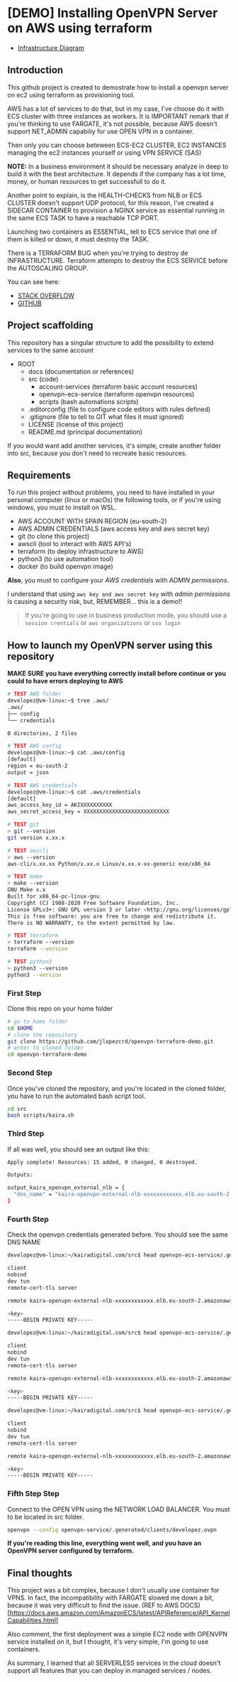 # [DEMO] Installing OpenVPN Server on AWS using terraform

- [Infrastructure Diagram](docs/openvpn-infrastructure-diagram.pdf)

## Introduction

This github project is created to demostrate how to install a openvpn server on ec2 using terraform as provisioning tool.

AWS has a lot of services to do that, but in my case, I've choose do it with ECS cluster with three instances as workers. It is IMPORTANT remark that if you're thinking to use FARGATE, it's not possible, because AWS doesn't support NET_ADMIN capabiliy for use OPEN VPN in a container.

Then only you can choose beteween ECS-EC2 CLUSTER, EC2 INSTANCES managing the ec2 instances yourself or using VPN SERVICE (SAS)

**NOTE:** In a business environment it should be necessary analyze in deep to build it with the best architecture. It depends if the company has a lot time, money, or human resources to get successfull to do it.

Another point to explain, is the HEALTH-CHECKS from NLB or ECS CLUSTER doesn't support UDP protocol, for this reason, I've created a SIDECAR CONTAINER to provision a NGINX service as essential running in the same ECS TASK to have a reachable TCP PORT.

Launching two containers as ESSENTIAL, tell to ECS service that one of them is killed or down, it must destroy the TASK.

There is a TERRAFORM BUG when you're trying to destroy de INFRASTRUCTURE. Terraform attempts to destroy the ECS SERVICE before the AUTOSCALING GROUP.

You can see here:
- [STACK OVERFLOW](https://stackoverflow.com/questions/68117174/during-terraform-destroy-terraform-is-trying-to-destroy-the-ecs-cluster-before)
- [GITHUB](https://github.com/hashicorp/terraform-provider-aws/issues/4852)

## Project scaffolding

This repository has a singular structure to add the possibility to extend services to the same account

- ROOT
  - docs (documentation or references)
  - src (code)
    - account-services (terraform basic account resources)
    - openvpn-ecs-service (terraform openvpn resources)
    - scripts (bash automations scripts)
  - .editorconfig (file to configure code editors with rules defined)
  - .gitignore (file to tell to GIT what files it must ignored)
  - LICENSE (license of this project)
  - README.md (principal documentation)

If you would want add another services, it's simple, create another folder into src, because you don't need to recreate basic resources.

## Requirements

To run this project without problems, you need to have installed in your personal computer (linux or macOs) the following tools, or if you're using windows, you must to install on WSL.

- AWS ACCOUNT WITH SPAIN REGION (eu-south-2)
- AWS ADMIN CREDENTIALS (aws access key and aws secret key)
- git (to clone this project)
- awscli (tool to interact with AWS API's)
- terraform (to deploy infrastructure to AWS)
- python3 (to use automation tool)
- docker (to build openvpn image)

**Also**, you must to configure your *AWS credentials* with *ADMIN permissions*.

I understand that using `aws key and aws secret key` with *admin permissions* is causing a security risk, but, REMEMBER... this is a demo!!

> If you're going to use in business production mode, you should use a `session crentials` or `aws organizations` or `sso login`

## How to launch my OpenVPN server using this repository

**MAKE SURE you have everything correctly install before continue or you could to have errors deploying to AWS**

```bash
# TEST AWS folder
developez@vm-linux:~$ tree .aws/
.aws/
├── config
└── credentials

0 directories, 2 files

# TEST AWS config
developez@vm-linux:~$ cat .aws/config 
[default]
region = eu-south-2
output = json

# TEST AWS credentials
developez@vm-linux:~$ cat .aws/credentials 
[default]
aws_access_key_id = AKIXXXXXXXXXX
aws_secret_access_key = XXXXXXXXXXXXXXXXXXXXXXXXXXX

# TEST git
> git --version
git version x.xx.x

# TEST awscli
> aws --version
aws-cli/x.xx.xx Python/x.xx.x Linux/x.xx.x-xx-generic exe/x86_64

# TEST make
> make --version
GNU Make x.x
Built for x86_64-pc-linux-gnu
Copyright (C) 1988-2020 Free Software Foundation, Inc.
License GPLv3+: GNU GPL version 3 or later <http://gnu.org/licenses/gpl.html>
This is free software: you are free to change and redistribute it.
There is NO WARRANTY, to the extent permitted by law.

# TEST terraform
> terraform --version
terraform --version

# TEST python3
> python3 --version
python3 --version
```

### First Step

Clone this repo on your home folder

```bash
# go to home folder
cd $HOME
# clone the repository
git clone https://github.com/jlopezcrd/openvpn-terraform-demo.git
# enter to cloned folder
cd openvpn-terraform-demo
```

### Second Step

Once you've cloned the repository, and you're located in the cloned folder, you have to run the automated bash script tool.

```bash
cd src
bash scripts/kaira.sh
```

### Third Step

If all was well, you should see an output like this:

```bash
Apply complete! Resources: 15 added, 0 changed, 0 destroyed.

Outputs:

output_kaira_openvpn_external_nlb = {
  "dns_name" = "kaira-openvpn-external-nlb-xxxxxxxxxxxx.elb.eu-south-2.amazonaws.com"
}
```

### Fourth Step

Check the openvpn credentials generated before. You should see the same DNS NAME

```bash
developez@vm-linux:~/kairadigital.com/src$ head openvpn-ecs-service/.generated/clients/developez.ovpn 

client
nobind
dev tun
remote-cert-tls server

remote kaira-openvpn-external-nlb-xxxxxxxxxxxx.elb.eu-south-2.amazonaws.com 1194 udp

<key>
-----BEGIN PRIVATE KEY-----

developez@vm-linux:~/kairadigital.com/src$ head openvpn-ecs-service/.generated/clients/julio.ovpn 

client
nobind
dev tun
remote-cert-tls server

remote kaira-openvpn-external-nlb-xxxxxxxxxxxx.elb.eu-south-2.amazonaws.com 1194 udp

<key>
-----BEGIN PRIVATE KEY-----

developez@vm-linux:~/kairadigital.com/src$ head openvpn-ecs-service/.generated/clients/mario.ovpn 

client
nobind
dev tun
remote-cert-tls server

remote kaira-openvpn-external-nlb-xxxxxxxxxxxx.elb.eu-south-2.amazonaws.com 1194 udp

<key>
-----BEGIN PRIVATE KEY-----
```

### Fifth Step Step

Connect to the OPEN VPN using the NETWORK LOAD BALANCER. You must to be located in src folder.

```bash
openvpn --config openvpn-service/.generated/clients/developez.ovpn

```

**If you're reading this line, everything went well, and you have an OpenVPN server configured by terraform.**

## Final thoughts

This project was a bit complex, because I don't usually use container for VPNS. In fact, the incompatibility with FARGATE slowed me down a bit, because it was very difficult to find the issue. (REF to AWS DOCS)[https://docs.aws.amazon.com/AmazonECS/latest/APIReference/API_KernelCapabilities.html]

Also comment, the first deployment was a simple EC2 node with OPENVPN service installed on it, but I thought, it's very simple, I'm going to use containers.

As summary, I learned that all SERVERLESS services in the cloud doesn't support all features that you can deploy in managed services / nodes.